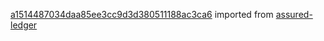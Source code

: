 [a1514487034daa85ee3cc9d3d380511188ac3ca6](https://github.com/insolar/assured-ledger/commit/a1514487034daa85ee3cc9d3d380511188ac3ca6) imported from [assured-ledger](https://github.com/insolar/assured-ledger)
